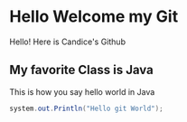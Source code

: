 # Hello Welcome my Git

Hello! Here is Candice's Github

## My favorite Class is Java

This is how you say hello world in Java

```java
system.out.Println("Hello git World");



